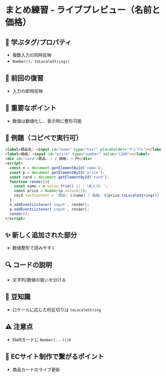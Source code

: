 # まとめ練習 - ライブプレビュー（名前と価格）

## 🧩 **学ぶタグ/プロパティ**
- 複数入力の同時反映
- `Number()`、`toLocaleString()`

## 🔁 **前回の復習**
- 入力の即時反映

## 📌 **重要なポイント**
- 数値は数値化し、表示時に整形可能

## 🧪 **例題（コピペで実行可）**
```html
<label>商品名: <input id="name" type="text" placeholder="サンプル"></label>
<label>価格: <input id="price" type="number" value="1200"></label>
<div id="card">商品: — / 価格: — 円</div>
<script>
  const n = document.getElementById('name');
  const p = document.getElementById('price');
  const card = document.getElementById('card');
  function render(){
    const name = n.value.trim() || '（未入力）';
    const price = Number(p.value)||0;
    card.textContent = `商品: ${name} / 価格: ${price.toLocaleString()} 円`;
  }
  n.addEventListener('input', render);
  p.addEventListener('input', render);
  render();
</script>
```

## ✨ **新しく追加された部分**
- 数値整形で読みやすく

## 🔍 **コードの説明**
- 文字列/数値の扱いを分ける

## 📖 **豆知識**
- ロケールに応じた桁区切りは `toLocaleString`

## ⚠️ **注意点**
- NaNガードに `Number(...)||0`

## 🛒 **ECサイト制作で繋がるポイント**
- 商品カードのライブ更新
